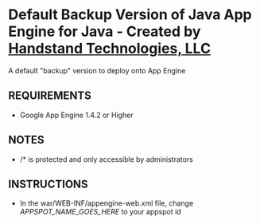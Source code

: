 # Default Backup Version of Java App Engine for Java - Created by [Handstand Technologies, LLC](http://handstandtech.com)

A default "backup" version to deploy onto App Engine

## REQUIREMENTS

- Google App Engine 1.4.2 or Higher

## NOTES

- /* is protected and only accessible by administrators

## INSTRUCTIONS

- In the war/WEB-INF/appengine-web.xml file, change *APPSPOT_NAME_GOES_HERE* to your appspot id